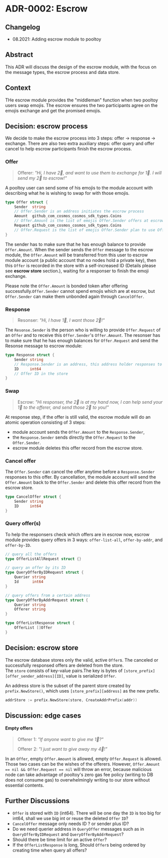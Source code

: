 # ADR-0002: Escrow

## Changelog

- 08.2021: Adding escrow module to pooltoy

## Abstract

 This ADR will discuss the design of the escrow module, with the focus on the message types, the escrow process and data store.

## Context

THe escrow module provides the "middleman" function when two pooltoy users swap emojis.
 The escrow ensures the two participants agree on the emojis exchange and get the promised emojis.


## Decision: escrow process

We decide to make the escrow process into 3 steps: offer  &#8594; response &#8594; exchange. There are also two extra auxiliary
steps: offer query and offer cancel to help escrow participants finish the escrow process.  
 
### Offer

> Offerer: *"Hi, I have 2🍎, and want to use them to exchange for 1🍕. I will send my 2🍎 to escrow!"*

A pooltoy user can send some of his emojis to the module account with describing what he is wishing to swap for with those emojis.  


```go
type Offer struct {
	Sender  string  
	// Offer.Sender is an address initiates the escrow process
	Amount  github_com_cosmos_cosmos_sdk_types.Coins 
	// Offer.Amount is the list of emojis Offer.Sender offers at escrow.
	Request github_com_cosmos_cosmos_sdk_types.Coins 
	// Offer.Request is the list of emojis Offer.Sender plan to use Offer.Amount to exchange for.
}
```
The sender has to make sure that he has enough balance to provide `Offer.Amount`.
When the sender sends the `Offer` message to the escrow module, the `Offer.Amount` will be transferred from this user to escrow module account (a public account that no nodes hold a private key), then this `Offer` is recorded in the store with a self-increased ID (Details please see **escrow store** section.), waiting for a responser to finish the emoji exchange.

Please note the `Offer.Amount` is bonded token after offering successfully.`Offer.Sender` cannot spend emojis which are at escrow, but `Offer.Sender` can make them unbonded again through `CancelOffer`.

### Response

> Resonser: *"Hi, I have 1🍕, I want those 2🍎!"*

The `Resonse.Sender` is the person who is willing to provide `Offer.Request` of an `Offer` and to receive this `Offer.Sender`'s `Offer.Amount`.
The resonser has to make sure that he has enough balances for `Offer.Request` and send the Resonse message to escrow module:
```go
type Response struct {
	Sender string
	// Response.Sender is an address, this address holder responses to the Offer with ID = Response.ID
	ID     int64
	// Offer ID in the store
}
```
### Swap

> Escrow: *"Hi responser, the 2🍎 is at my hand now, I can help send your 1🍕 to the offerer, and send those 2🍎 to you!"*
> 
At response step, if the offer is still valid, the escrow module will do an atomic operation consisting of 3 steps:
- module account sends the `Offer.Amount` to the `Response.Sender`,
- the `Response.Sender` sends directly the `Offer.Request` to the `Offer.Sender`.
- escrow module deletes this offer record from the escrow store.

### Cancel offer
The `Offer.Sender` can cancel the offer anytime before a  `Response.Sender` responses to this offer. By cancellation, the module account will send the `Offer.Amount` back to the `Offer.Sender` and delete this offer record from the escrow store. 
```go
type CancelOffer struct {
	Sender string
	ID     int64
}
```

### Query offer(s)
To help the responsers check which offers are in escrow now, escrow module provides query offers in 3 ways: `offer-list-all`, `offer-by-addr`, and `offer-by-ID`.

```go
// query all the offers
type OfferListAllRequest struct {}

// query an offer by its ID
type QueryOfferByIDRequest struct {
	Querier string 
	Id      int64  
}

// query offers from a certain address
type QueryOfferByAddrRequest struct {
    Querier string 
    Offerer string
}

type OfferListResponse struct {
    OfferList []Offer
}
```


## Decision: escrow store
The escrow database stores only the valid, active `Offer`s. The canceled or successfully responsed offers are deleted from the store.  
The `store` consists of key-value pairs.The key is bytes of `[store_prefix][offer_sender_address][ID]`, value is serialized `Offer`.

An address store is the subset of the parent store created by `prefix.NewStore()`, which uses `[store_prefix][address]` as the new prefix.
```go
addrStore := prefix.NewStore(store, CreateAddrPrefix(addr))
```
## Discussion: edge cases
#### Empty offers
> Offerer 1: *"If anyone want to give me 1🍕?"*
> 
> Offerer 2: *"I just want to give away my 4🌲!"*

In an `Offer`, empty `Offer.Amount` is allowed, empty `Offer.Request` is allowed. Those two cases can be the wishes of the offerers. However,  `Offer.Amount == nil && Offer.Request == nil` will throw an error, because malicious node can take advantage of pooltoy's zero gas fee policy (writing to DB does not consume gas) to overwhelmingly writing to our store without essential contents.

## Further Discussions

- `Offer` is stored with `ID` (int64). There will be one day the `ID` is too big for int64, shall we use big int or reuse the deleted `Offer` `ID`?
- `CancelOffer` message only needs ID ? or sender plus ID?
- Do we need querier address in `QueryOffer` messages such as in `QueryOfferByIDRequest` and `QueryOfferByAddrRequest`?
- Should there be time limit for an active `Offer`?
- If the `OfferListResponse` is long, Should `Offer`s being ordered by creating time when query all offers?

